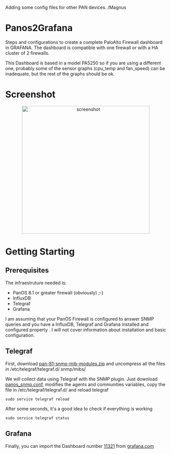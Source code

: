 Adding some config files for other PAN devices. /Magnus

# Panos2Grafana
Steps and configurations to create a complete PaloAlto Firewall dashboard in GRAFANA. The dashboard is compatible with one firewall or with a HA cluster of 2 firewalls. 

This Dashboard is based in a model PA5250 so if you are using a different one, probably some of the sensor graphs (cpu_temp and fan_speed) can be inadequate, but the rest of the graphs should be ok.

# Screenshot

<p align="center"><img src="https://github.com/vbarahona/Panos2Grafana/blob/master/screencapture-paloalto-grafana.png" alt="screenshot" width="400"></p>

# Getting Starting

## Prerequisites
The infraestruture needed is:
- PanOS 8.1 or greater firewall (obviously) ;-)
- InfluxDB
- Telegraf
- Grafana

I am assuming that your PanOS Firewall is configured to answer SNMP queries and you have a InfluxDB, Telegraf and Grafana installed and configured property . I will not cover information about installation and basic configuration.

## Telegraf
First, download [pan-81-snmp-mib-modules.zip](https://github.com/vbarahona/Panos2Grafana/blob/master/pan-81-snmp-mib-modules.zip?raw=true) and uncompress all the files in /etc/telegraf/telegraf.d/.snmp/mibs/

We will collect data using Telegraf with the SNMP plugin. Just download [panos_snmp.conf](https://github.com/vbarahona/Panos2Grafana/raw/master/panos_snmp.conf), modifies the agents and communities variables, copy the file in /etc/telegraf/telegraf.d/ and reload telegraf
```
sudo service telegraf reload
```
After some seconds, it's a good idea to check if everything is working
```
sudo service telegraf status
```
## Grafana
Finally, you can import the Dashboard number [11321](https://grafana.com/dashboards/11321) from [grafana.com](https://grafana.com/dashboards/11321)
